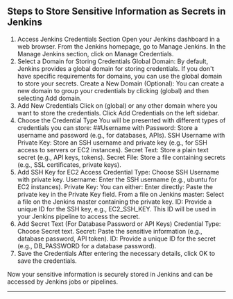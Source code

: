 Steps to Store Sensitive Information as Secrets in Jenkins
---
1. Access Jenkins Credentials Section
Open your Jenkins dashboard in a web browser.
From the Jenkins homepage, go to Manage Jenkins.
In the Manage Jenkins section, click on Manage Credentials.
2. Select a Domain for Storing Credentials
Global Domain: By default, Jenkins provides a global domain for storing credentials. If you don't have specific requirements for domains, you can use the global domain to store your secrets.
Create a New Domain (Optional): You can create a new domain to group your credentials by clicking (global) and then selecting Add domain.
3. Add New Credentials
Click on (global) or any other domain where you want to store the credentials.
Click Add Credentials on the left sidebar.
4. Choose the Credential Type
You will be presented with different types of credentials you can store:
##Username with Password: Store a username and password (e.g., for databases, APIs).
SSH Username with Private Key: Store an SSH username and private key (e.g., for SSH access to servers or EC2 instances).
Secret Text: Store a plain text secret (e.g., API keys, tokens).
Secret File: Store a file containing secrets (e.g., SSL certificates, private keys).
5. Add SSH Key for EC2 Access
Credential Type: Choose SSH Username with private key.
Username: Enter the SSH username (e.g., ubuntu for EC2 instances).
Private Key: You can either:
Enter directly: Paste the private key in the Private Key field.
From a file on Jenkins master: Select a file on the Jenkins master containing the private key.
ID: Provide a unique ID for the SSH key, e.g., EC2_SSH_KEY. This ID will be used in your Jenkins pipeline to access the secret.
6. Add Secret Text (For Database Password or API Keys)
Credential Type: Choose Secret text.
Secret: Paste the sensitive information (e.g., database password, API token).
ID: Provide a unique ID for the secret (e.g., DB_PASSWORD for a database password).
7. Save the Credentials
After entering the necessary details, click OK to save the credentials.

Now your sensitive information is securely stored in Jenkins and can be accessed by Jenkins jobs or pipelines.



---


